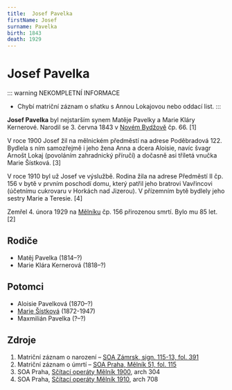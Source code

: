 ```yaml
---
title:  Josef Pavelka
firstName: Josef
surname: Pavelka
birth: 1843
death: 1929
---
```


# Josef Pavelka

::: warning NEKOMPLETNÍ INFORMACE
- Chybí matriční záznam o sňatku s&nbsp;Annou Lokajovou nebo oddací list.
:::

**Josef Pavelka** byl nejstarším synem Matěje Pavelky a Marie Kláry Kernerové. Narodil se 3.&nbsp;června&nbsp;1843 v&nbsp;[Novém Bydžově](https://cs.wikipedia.org/wiki/Nov%C3%BD_Byd%C5%BEov) čp. 66. \[1\]

<Photo src="Photo1500250.jpg" alt="Josef Pavelka (nedatováno)" size="md" />

V&nbsp;roce 1900 Josef žil na mělnickém předměstí na adrese Poděbradová 122. Bydlela s&nbsp;ním samozřejmě i jeho žena Anna a dcera Aloisie, navíc švagr Arnošt Lokaj (povoláním zahradnický příručí) a dočasně asi tříletá vnučka Marie Šístková. \[3\]

V&nbsp;roce 1910 byl už Josef ve výslužbě. Rodina žila na adrese Předměstí II čp. 156 v&nbsp;bytě v&nbsp;prvním poschodí domu, který patřil jeho bratrovi Vavřincovi (účetnímu cukrovaru v&nbsp;Horkách nad Jizerou). V&nbsp;přízemním bytě bydlely jeho sestry Marie a Teresie. \[4\]

<Photo src="Photo1500494.jpg" alt="Anna (roz. Lokajová) a Josef Pavelkovi (nedatováno)" size="md" />

Zemřel 4. února 1929 na [Mělníku](https://cs.wikipedia.org/wiki/M%C4%9Bln%C3%ADk) čp. 156 přirozenou smrtí. Bylo mu 85 let. \[2\]


## Rodiče

- Matěj Pavelka (1814–?)
- Marie Klára Kernerová (1818–?)


## Potomci

- Aloisie Pavelková (1870–?)
- [Marie Šístková](pavelkova-marie-1872.md) (1872-1947)
- Maxmilián Pavelka (?–?)


## Zdroje

1. Matriční záznam o narození – [SOA Zámrsk, sign. 115-13, fol. 391](../CZEC0004D_Matriky-Church-books-Hradec-Kr†lovā-115-13-1839-1847_00199.jpg)
2. Matriční záznam o úmrtí – [SOA Praha, Mělník 51, fol. 115](https://ebadatelna.soapraha.cz/d/14133/119)
3. SOA Praha, [Sčítací operáty Mělník 1900](http://scitani.soapraha.cz), arch 304
4. SOA Praha, [Sčítací operáty Mělník 1910](http://scitani.soapraha.cz/1910), arch 708
